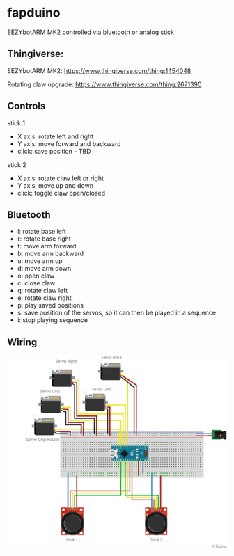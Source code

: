 # fapduino
EEZYbotARM MK2 controlled via bluetooth or analog stick

## Thingiverse:
EEZYbotARM MK2:
https://www.thingiverse.com/thing:1454048

Rotating claw upgrade:
https://www.thingiverse.com/thing:2671390

## Controls

stick 1
 - X axis: rotate left and right
 - Y axis: move forward and backward
 - click: save position - TBD

stick 2
 - X axis: rotate claw left or right
 - Y axis: move up and down
 - click: toggle claw open/closed

 ## Bluetooth
 - l: rotate base left    
 - r: rotate base right    
 - f: move arm forward    
 - b: move arm backward    
 - u: move arm up    
 - d: move arm down    
 - o: open claw
 - c: close claw    
 - q: rotate claw left    
 - e: rotate claw right    
 - p: play saved positions    
 - s: save position of the servos, so it can then be played in a sequence    
 - i: stop playing sequence    

 ## Wiring
 
![alt text](https://github.com/ezpzlmnsqz1337/fapduino/blob/master/schematics/fapduino_wiring_bb.png)